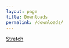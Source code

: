 ```yaml
---
layout: page
title: Downloads
permalink: /downloads/
---
```


<a href="https://www.freecodecamp.org/" target="_blank" rel="noopener noreferrer">Stretch</a>
